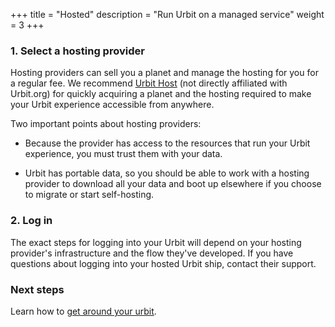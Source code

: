 +++
title = "Hosted"
description = "Run Urbit on a managed service"
weight = 3
+++

### 1. Select a hosting provider

Hosting providers can sell you a planet and manage the hosting for you for a regular fee. We recommend [Urbit Host](https://urbithost.com) (not directly affiliated with Urbit.org) for quickly acquiring a planet and the hosting required to make your Urbit experience accessible from anywhere.

Two important points about hosting providers:

- Because the provider has access to the resources that run your Urbit experience, you must trust them with your data.

- Urbit has portable data, so you should be able to work with a hosting provider to download all your data and boot up elsewhere if you choose to migrate or start self-hosting.

### 2. Log in

The exact steps for logging into your Urbit will depend on your hosting provider's infrastructure and the flow they've developed. If you have questions about logging into your hosted Urbit ship, contact their support.

### Next steps

Learn how to [get around your urbit](/getting-started/getting-around-your-urbit).
